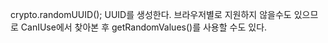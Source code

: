 crypto.randomUUID();
UUID를 생성한다.
브라우저별로 지원하지 않을수도 있으므로
CanIUse에서 찾아본 후 
getRandomValues()를 사용할 수도 있다.